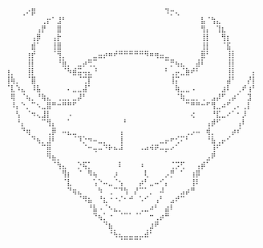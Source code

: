 ⠀⠀⠀⠀⠀⠀⠀⠀
⠀⠀⠀⢀⠔⡿⠀⠀⠀⠀⠀⠀⠀⠀⠀⠀⠀⠀⠀⠀⠀⠀⠀⠀⠀⠀⠀⠀⠀⠀⠀⠹⡒⢄⠀⠀⠀⠀⠀⠀⠀⠀⠀
⠀⠀⠀⠀⠀⠀⠀⢀⡖⠁⣸⠃⠀⠀⠀⠀⠀⠀⠀⠀⠀⠀⠀⠀⠀⠀⠀⠀⠀⠀⠀⠀⠀⠀⠀⠀⠀⠀⣧⠈⢳⣄⠀⠀⠀⠀⠀⠀⠀
⠀⠀⠀⠀⠀⠀⢠⡟⠀⠀⣿⠀⠀⠀⠀⠀⠀⠀⠀⠀⠀⠀⠀⠀⠀⠀⠀⠀⠀⠀⠀⠀⠀⠀⠀⠀⠀⠀⢻⡄⠀⢹⣆⠀⠀⠀⠀⠀⠀
⠀⠀⠀⠀⠀⢠⡿⠀⠀⢠⡗⠀⠀⠀⠀⠀⠀⠀⠀⠀⠀⠀⠀⠀⠀⠀⠀⠀⠀⠀⠀⠀⠀⠀⠀⠀⠀⠀⢸⡇⠀⠀⢻⡆⠀⠀⠀⠀⠀
⠀⠀⠀⠀⠀⣾⠁⠀⠀⢸⣿⠀⠀⠀⠀⠀⠀⠀⠀⠀⠀⠀⠀⠀⠀⠀⠀⠀⠀⠀⠀⠀⠀⠀⠀⠀⠀⠀⢸⡇⠀⠀⠈⣯⠀⠀⠀⠀⠀
⠀⠀⠀⠀⢰⡞⠀⠀⠀⠈⢻⡀⠀⠀⠀⠀⠀⣀⣤⡴⠶⠞⠛⠛⠛⠛⠛⠻⠶⢶⣤⣀⠀⠀⠀⠀⠀⠀⣿⠃⠀⠀⠀⢸⡇⠀⠀⠀⠀
⠀⠀⠀⠀⢸⡇⠀⠀⠀⠀⠘⣷⡀⠀⣀⡴⢛⡉⠀⠀⠀⠀⠀⠀⠀⠀⠀⠀⠀⠀⠀⠉⡛⢦⣄⠀⠀⣼⠇⠀⠀⠀⠀⢸⡇⠀⠀⠀⠀
⢰⡀⠀⠀⢸⡇⠀⠀⠀⠀⠀⠈⠳⣾⣭⢤⣄⠘⠀⠀⠀⠀⠀⠀⠀⠀⠀⠀⠀⠀⠀⠃⢀⡤⣈⣷⠞⠃⠀⠀⠀⠀⠀⢸⡇⠀⠀⠀⡄
⢸⢷⡀⠀⠈⣿⠀⠀⠀⠀⠀⠀⠀⠀⠈⢉⡏⠀⠀⠀⠀⠀⠀⠀⠀⠀⠀⠀⠀⠀⠀⠀⢸⡍⠀⠀⠀⠀⠀⠀⠀⠀⠀⣼⠃⠀⠀⡜⡇
⠈⣇⠱⣄⠀⠸⣧⠀⠀⠀⠀⠀⠄⣀⣀⣼⠁⠀⠀⠀⠀⠀⠀⠀⠀⠀⠀⠀⠀⠀⠀⠀⠀⢷⣀⣀⠠⠀⠀⠀⠀⠀⣰⠇⠀⢀⠞⢰⠃
⠀⢿⠀⠈⢦⡀⠘⢷⣄⠀⢀⣀⡀⣀⡼⠃⠀⠀⠀⠀⠀⠀⠀⠀⠀⠀⠀⠀⠀⠀⠀⠀⠀⠈⢷⣀⣀⡀⢀⠀⣠⡼⠋⢀⡴⠁⠀⣹⠀
⠀⠸⡄⠑⡀⠉⠢⣀⣿⠛⠒⠛⠛⠋⠀⠀⠀⠀⠀⠀⠀⠀⠀⠀⠀⠀⠀⠀⠀⠀⠀⠀⠀⠀⠀⠉⠛⠛⠒⠋⢻⣀⠴⠋⢀⠄⢀⡇⠀
⠀⠀⢣⠀⠈⠲⢄⣸⡇⠀⠀⠀⠠⠀⠀⠀⠀⠀⠀⠀⠀⠀⠀⠀⠀⠀⠀⠀⠀⠀⠀⠀⠀⠀⠀⠀⢔⠀⠀⠀⠘⣏⣀⠔⠁⠂⡸⠀⠀
⠀⠀⠘⡄⠀⠀⠀⠉⢻⡄⠀⠀⠁⠀⠀⠀⠀⠀⠀⠀⠀⠀⠀⠃⠀⠀⠀⠀⠀⠀⠀⠀⠀⠀⠀⠀⠀⠀⠀⢠⡾⠋⠀⠀⠀⢠⠇⠀⠀
⠀⠀⠀⠙⢶⠀⠀⠀⢀⡿⠀⠤⣄⣀⠀⠀⠀⠀⠀⠀⠀⠀⢠⠀⠀⠀⠀⠀⠀⠀⠀⠀⠀⠀⠀⢀⡠⠤⠀⢾⡀⠀⠀⠀⡴⠎⠀⠀⠀
⠀⠀⠀⠀⠀⠙⢦⡀⣸⠇⠀⠀⠀⠈⠹⡑⠲⠤⣀⡀⠀⠀⢸⠀⠀⠀⠀⠀⠀⠀⣀⡤⠖⢊⠍⠃⠀⠀⠀⠘⣧⢀⡤⠊⠀⠀⠀⠀⠀
⠀⠀⠀⠀⠀⠀⠀⠉⣿⠀⠀⠀⠀⠀⠀⠈⠒⢤⠤⠙⠗⠦⠼⠀⠀⠀⠠⠴⠺⠟⠤⡤⠔⠁⠀⠀⠀⠀⠀⠀⢸⠋⠀⠀⠀⠀⠀⠀⠀
⠀⠀⠀⠀⠀⠀⠀⠀⠻⣦⡀⠀⠀⠀⠀⠀⠀⠀⠀⠀⠀⠀⠀⠀⠀⠀⠀⠀⠀⠀⠀⠀⠀⠀⠀⠀⠀⠀⠀⣠⠟⠀⠀⠀⠀⠀⠀⠀⠀
⠀⠀⠀⠀⠀⠀⠀⠀⠀⠈⢳⣄⠀⠀⡑⢯⡁⠀⠀⠀⠀⠀⠇⠀⠀⠀⠰⠀⠀⠀⠀⠀⢈⡩⢋⠀⠀⢠⡾⠁⠀⠀⠀⠀⠀⠀⠀⠀⠀
⠀⠀⠀⠀⠀⠀⠀⠀⠀⠀⠀⢻⡆⠀⠈⠀⠻⢦⠀⠀⠀⡰⠀⠀⠀⠀⠀⢇⠀⠀⠀⡠⡛⠀⠁⠀⢰⡿⠀⠀⠀⠀⠀⠀⠀⠀⠀⠀⠀
⠀⠀⠀⠀⠀⠀⠀⠀⠀⠀⠀⠈⣇⠀⠀⠀⠀⢡⠑⠤⣀⠈⢢⠀⠀⠀⡴⠃⣀⠤⠊⡄⠀⠀⠀⠀⢸⠇⠀⠀⠀⠀⠀⠀⠀⠀⠀⠀⠀
⠀⠀⠀⠀⠀⠀⠀⠀⠀⠀⠀⠀⠙⢶⣄⠀⠀⠀⠳⠀⢀⠉⠙⢳⠀⡜⠉⠁⡀⠀⠼⠀⠀⠀⣠⡴⠛⠀⠀⠀⠀⠀⠀⠀⠀⠀⠀⠀⠀
⠀⠀⠀⠀⠀⠀⠀⠀⠀⠀⠀⠀⠀⠀⠈⠻⣦⠀⠘⣆⠐⠐⠌⠂⠚⠀⠡⠊⠀⢠⠃⠀⣠⠞⠉⠀⠀⠀⠀⠀⠀⠀⠀⠀⠀⠀⠀⠀⠀
⠀⠀⠀⠀⠀⠀⠀⠀⠀⠀⠀⠀⠀⠀⠀⠀⠘⣧⠠⠈⠢⣄⡀⠀⠀⠀⢀⣀⠴⠃⠀⣴⠇⠀⠀⠀⠀⠀⠀⠀⠀⠀⠀⠀⠀⠀⠀⠀⠀
⠀⠀⠀⠀⠀⠀⠀⠀⠀⠀⠀⠀⠀⠀⠀⠀⠀⠙⢦⡁⠐⠀⠈⠉⠁⠈⠁⠀⠒⢀⡴⠛⠀⠀⠀⠀⠀⠀⠀⠀⠀⠀⠀⠀⠀⠀⠀⠀⠀
⠀⠀⠀⠀⠀⠀⠀⠀⠀⠀⠀⠀⠀⠀⠀⠀⠀⠀⠀⠙⣦⠀⠀⠀⠀⠀⠀⠀⣰⠟⠀⠀⠀⠀⠀⠀⠀⠀⠀⠀⠀⠀⠀⠀⠀⠀⠀⠀⠀
⠀⠀⠀⠀⠀⠀⠀⠀⠀⠀⠀⠀⠀⠀⠀⠀⠀⠀⠀⠀⠘⢧⣄⣀⣀⣀⣀⣼⠃⠀⠀⠀⠀⠀⠀⠀⠀⠀⠀⠀⠀⠀⠀⠀⠀⠀⠀⠀⠀
⠀⠀⠀⠀⠀⠀⠀⠀⠀⠀⠀⠀⠀⠀⠀⠀⠀⠀⠀⠀⠀⠀⠈⠉⠉⠉⠁⠀⠀⠀⠀⠀⠀
